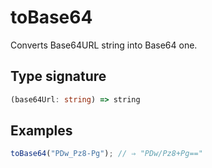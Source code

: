 # toBase64

Converts Base64URL string into Base64 one.

## Type signature

<!-- prettier-ignore-start -->
```typescript
(base64Url: string) => string
```
<!-- prettier-ignore-end -->

## Examples

<!-- prettier-ignore-start -->
```javascript
toBase64("PDw_Pz8-Pg"); // ⇒ "PDw/Pz8+Pg=="
```
<!-- prettier-ignore-end -->
